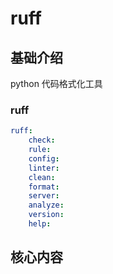 # ruff

## 基础介绍

python 代码格式化工具


### ruff
```yaml
ruff:
    check:
    rule:
    config:
    linter:
    clean:
    format:
    server:
    analyze:
    version:
    help:
```


## 核心内容
